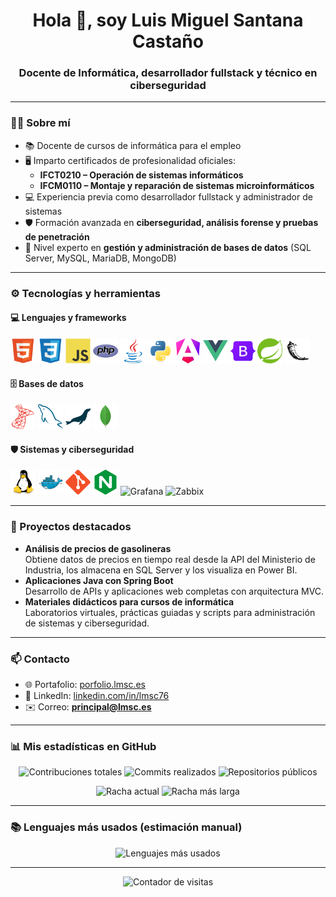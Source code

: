 <h1 align="center">Hola 👋, soy Luis Miguel Santana Castaño</h1>
<h3 align="center">Docente de Informática, desarrollador fullstack y técnico en ciberseguridad</h3>

---

### 🧑‍🏫 Sobre mí
- 📚 Docente de cursos de informática para el empleo
- 🖥️ Imparto certificados de profesionalidad oficiales:
  - **IFCT0210 – Operación de sistemas informáticos**
  - **IFCM0110 – Montaje y reparación de sistemas microinformáticos**
- 💻 Experiencia previa como desarrollador fullstack y administrador de sistemas
- 🛡️ Formación avanzada en **ciberseguridad, análisis forense y pruebas de penetración**
- 💾 Nivel experto en **gestión y administración de bases de datos** (SQL Server, MySQL, MariaDB, MongoDB)

---

### ⚙️ Tecnologías y herramientas

#### 💻 Lenguajes y frameworks
<p>
  <img src="https://raw.githubusercontent.com/devicons/devicon/master/icons/html5/html5-original.svg" width="40" height="40" alt="HTML5"/>
  <img src="https://raw.githubusercontent.com/devicons/devicon/master/icons/css3/css3-original.svg" width="40" height="40" alt="CSS3"/>
  <img src="https://raw.githubusercontent.com/devicons/devicon/master/icons/javascript/javascript-original.svg" width="40" height="40" alt="JavaScript"/>
  <img src="https://raw.githubusercontent.com/devicons/devicon/master/icons/php/php-original.svg" width="40" height="40" alt="PHP"/>
  <img src="https://raw.githubusercontent.com/devicons/devicon/master/icons/java/java-original.svg" width="40" height="40" alt="Java"/>
  <img src="https://raw.githubusercontent.com/devicons/devicon/master/icons/python/python-original.svg" width="40" height="40" alt="Python"/>
  <img src="https://raw.githubusercontent.com/devicons/devicon/master/icons/angular/angular-original.svg" width="40" height="40" alt="Angular"/>
  <img src="https://raw.githubusercontent.com/devicons/devicon/master/icons/vuejs/vuejs-original.svg" width="40" height="40" alt="Vue.js"/>
  <img src="https://raw.githubusercontent.com/devicons/devicon/master/icons/bootstrap/bootstrap-original.svg" width="40" height="40" alt="Bootstrap"/>
  <img src="https://raw.githubusercontent.com/devicons/devicon/master/icons/spring/spring-original.svg" width="40" height="40" alt="Spring Boot"/>
  <img src="https://raw.githubusercontent.com/devicons/devicon/master/icons/flask/flask-original.svg" width="40" height="40" alt="Flask"/>
</p>

#### 🗄️ Bases de datos
<p>
  <img src="https://raw.githubusercontent.com/devicons/devicon/master/icons/microsoftsqlserver/microsoftsqlserver-plain.svg" width="40" height="40" alt="SQL Server"/>
  <img src="https://raw.githubusercontent.com/devicons/devicon/master/icons/mysql/mysql-original.svg" width="40" height="40" alt="MySQL"/>
  <img src="https://raw.githubusercontent.com/devicons/devicon/master/icons/mariadb/mariadb-original.svg" width="40" height="40" alt="MariaDB"/>
  <img src="https://raw.githubusercontent.com/devicons/devicon/master/icons/mongodb/mongodb-original.svg" width="40" height="40" alt="MongoDB"/>
</p>

#### 🛡️ Sistemas y ciberseguridad
<p>
  <img src="https://raw.githubusercontent.com/devicons/devicon/master/icons/linux/linux-original.svg" width="40" height="40" alt="Linux"/>
  <img src="https://raw.githubusercontent.com/devicons/devicon/master/icons/docker/docker-original.svg" width="40" height="40" alt="Docker"/>
  <img src="https://raw.githubusercontent.com/devicons/devicon/master/icons/git/git-original.svg" width="40" height="40" alt="Git"/>
  <img src="https://raw.githubusercontent.com/devicons/devicon/master/icons/nginx/nginx-original.svg" width="40" height="40" alt="Nginx"/>
  <img src="https://www.vectorlogo.zone/logos/grafana/grafana-icon.svg" width="40" height="40" alt="Grafana"/>
  <img src="https://www.vectorlogo.zone/logos/zabbix/zabbix-icon.svg" width="40" height="40" alt="Zabbix"/>
</p>

---

### 📌 Proyectos destacados
- **Análisis de precios de gasolineras**  
  Obtiene datos de precios en tiempo real desde la API del Ministerio de Industria, los almacena en SQL Server y los visualiza en Power BI.  
- **Aplicaciones Java con Spring Boot**  
  Desarrollo de APIs y aplicaciones web completas con arquitectura MVC.  
- **Materiales didácticos para cursos de informática**  
  Laboratorios virtuales, prácticas guiadas y scripts para administración de sistemas y ciberseguridad.

---

### 📫 Contacto
- 🌐 Portafolio: [porfolio.lmsc.es](https://porfolio.lmsc.es)  
- 💼 LinkedIn: [linkedin.com/in/lmsc76](https://linkedin.com/in/lmsc76)  
- ✉️ Correo: **principal@lmsc.es**

---

### 📊 Mis estadísticas en GitHub

<p align="center">
  <img src="https://img.shields.io/badge/Contribuciones%20totales-34-blue?style=flat" alt="Contribuciones totales" />
  <img src="https://img.shields.io/badge/Commits%20realizados-20-success?style=flat" alt="Commits realizados" />
  <img src="https://img.shields.io/badge/Repositorios%20públicos-5-informational?style=flat" alt="Repositorios públicos" />
</p>

<p align="center">
  <img src="https://img.shields.io/badge/Racha%20actual-1%20día-yellow?style=flat" alt="Racha actual" />
  <img src="https://img.shields.io/badge/Racha%20más%20larga-1%20día-lightgrey?style=flat" alt="Racha más larga" />
</p>

---

### 📚 Lenguajes más usados (estimación manual)

<p align="center">
  <img
    alt="Lenguajes más usados"
    src="https://quickchart.io/chart?c=%7Btype%3A'bar'%2Cdata%3A%7Blabels%3A%5B'HTML'%2C'Python'%2C'JavaScript'%2C'CSS'%2C'Jupyter%20Notebook'%2C'Jinja'%5D%2Cdatasets%3A%5B%7Blabel%3A'Porcentaje'%2Cdata%3A%5B58.75%2C18.81%2C8.63%2C5.26%2C4.82%2C3.73%5D%7D%5D%7D%2Coptions%3A%7BindexAxis%3A'y'%2Cplugins%3A%7Blegend%3A%7Bdisplay%3Afalse%7D%2Ctitle%3A%7Bdisplay%3Atrue%2Ctext%3A'Lenguajes%20m%C3%A1s%20usados%20(%)'%7D%7D%2Cscales%3A%7By%3A%7Bticks%3A%7Bfont%3A%7Bsize%3A12%7D%7D%7D%2Cx%3A%7BbeginAtZero%3Atrue%2Cmax%3A60%7D%7D%7D%7D"
  />
</p>

---

<p align="center">
  <img src="https://komarev.com/ghpvc/?username=Luismi76&label=Visitas&color=0e75b6&style=flat" alt="Contador de visitas" />
</p>
